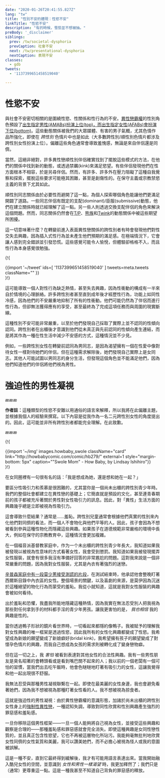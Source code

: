 ```yaml
---
date: "2020-01-26T20:41:55.827Z"
lang: "tw"
title: "性別不安的體現：性慾不安"
linkTitle: "性慾不安"
description: "有的時候，雪茄並不想被抽。"
preBody: '_disclaimer'
siblings:
  prev: /tw/societal-dysphoria
  prevCaption: 社會不安
  next: /tw/presentational-dysphoria
  nextCaption: 表現不安
classes:
  - gdb
tweets:
  - '1137399651458519040'

---
```


# 性慾不安

<!-- Closely related to societal dysphoria is dysphoria centered around sexuality, sexual relationships, and the act of having sex. [Heteronormative](https://en.wikipedia.org/wiki/Heteronormativity) gender roles come loaded with the expectation that [AMABs will top and AFABs will bottom](https://en.wikipedia.org/wiki/Top,_bottom_and_versatile). These dynamics get reinforced by our popular media, by toxic masculinity, and especially by our pornography, even in *transgender* pornography (the bulk of trans/cis pornography involves the trans woman topping). Deviations from these roles often result in shame, both from partners and from peers. -->

與社會不安密切相關的是圍繞性慾、性關係和性行為的不安。[異性戀霸權](https://zh.wikipedia.org/wiki/%E5%BC%82%E6%80%A7%E6%81%8B%E6%9C%AC%E4%BD%8D)的性別角色預設了[出生指定男性(AMABs)扮演上位(top)，而出生指定女性(AFABs)會扮演下位(bottom)](https://zh.wikipedia.org/wiki/%E6%94%BB%E5%8F%97)。這些動態關係被我們的大眾媒體、有害的男子氣概，尤其色情作品所強化，即使在 *跨性別* 色情片中也是如此（大多數跨性別/順性別色情片都涉及跨性別女性扮演上位）。偏離這些角色通常會導致羞愧感，無論是來自伴侶還是同儕。

<!-- Of course, this is not an absolute by any means, and many heterosexual cis couples do find ways out of these molds, finding a new dynamic in their relationship, or engaging in kinks to satisfy desires. Some couples find they aren't sexually compatible at all and seek other partners. However, there are many, many external pressures discouraging this kind of self-awareness and discovery, and breaking away from those demands can be extremely difficult — even traumatic. This is particularly true when there is a background of conservatism or religious virtuism. -->

當然，這絕非絕對，許多異性戀順性別伴侶確實找到了擺脫這些模式的方法，在他們的關係中找到新的動態，或透過禁羈(kink)來滿足慾望。有些伴侶發現他們在性方面根本不相容，於是另尋伴侶。然而，有許多、許多外在壓力阻礙了這種自我覺察和探索，擺脫這些要求可能極其困難，甚至是創傷性的。在保守主義或宗教禁慾主義的背景下尤其如此。

<!-- Cisgender gay relationships shirk this by virtue of necessity, opening the doors for individuals to explore what role leaves them more fulfilled. Some gay couples have an established dominant/submissive dynamic, and they enter into the relationship with that already understood. Others resolve it by switching up which partner is dominant. Yet, gay relationships can still get caught up in these kinds of expectations in regards to [butch/femme](https://en.wikipedia.org/wiki/Butch_and_femme), [bear](https://en.wikipedia.org/wiki/Bear_(gay_culture)), and [twink](https://en.wikipedia.org/wiki/Twink_(gay_slang)) dynamics. -->

順性別同志關係由於必要性而避開了這一點，為個人探索哪個角色能讓他們更滿足開闢了道路。一些同志伴侶有既定的支配(dominant)/臣服(submissive)動態，他們在建立關係時就已經理解了這一點。另一些人則透過交換支配伴侶的角色來解決這個問題。然而，同志關係仍然會在[T/P](https://zh.wikipedia.org/wiki/%E9%A0%82%E5%BA%95)、[熊族](https://zh.wikipedia.org/wiki/%E7%86%8A%E6%97%8F)和[Twink](https://zh.wikipedia.org/wiki/Twink_(%E7%94%B7%E5%90%8C%E6%80%A7%E6%81%8B%E4%BF%9A%E8%AF%AD))的動態關係中被這些期望所困擾。

<!-- What does all this mean? Trans people who enter into perceptually heterosexual relationships pre-transition sometimes find themselves losing interest in sexual intercourse, as penetrative acts do not produce the fulfillment that they would expect. In extreme cases it can feel completely wrong and trigger panic. The sensations may feel pleasurable, but the experience is out of place, and the act itself feels forced. -->

這一切意味著什麼？在轉變前進入表面異性戀關係的跨性別者有時會發現他們對性交失去興趣，因為插入式性行為並未產生他們預期的滿足感。在極端情況下，它會讓人感到完全錯誤並引發恐慌。這些感覺可能令人愉悅，但體驗卻格格不入，而且性行為本身感覺很勉強。

{!{ <div class="gutter">{{import '~/tweet' ids=[
    '1137399651458519040'
] tweets=meta.tweets className="" }}</div> }!}

<!-- This can lead to one feeling less enthusiastic or even disinterested in sex, as half of what makes up sex drive is the mental context of the situation. Many trans people never even experience sex until adulthood, functionally operating as sex-averse due to how severely their dysphoria has shut down all sex drive. They may still perform for the sake of their partners, but not get as much enjoyment as they could, and even end up disconnecting from reality around them in order to accomplish the task. -->

這可能導致一個人對性行為缺乏熱情，甚至失去興趣，因為性衝動的構成有一半來自於情境的心理脈絡。許多跨性別者甚至直到成年後才經歷性行為，功能上如同性冷感，因為他們的不安嚴重地抑制了所有的性衝動。他們可能仍然為了伴侶而進行性行為，但卻無法獲得應有的享受，甚至最終為了完成這項任務而與周圍的現實斷線。

<!-- This dysphoria may be so significant that they find themselves taking a sexual identity that they don't actually connect with. It is not unheard of for a trans person to realize after coming out that they never actually felt a connection to the sexual orientation that they had identified with previously, but were instead using it as a way to feel less dysphoric in their sex lives. -->

這種性別不安可能非常嚴重，以至於他們發現自己採取了實際上並不認同的性傾向認同。跨性別者在出櫃後才意識到他們從未真正與先前認同的性傾向產生連結，而是將其作為一種在性生活中減少不安感的方式，這種情況並不少見。

<!-- Some trans women, for example, identified as gay men pre-transition out of a desire to have a partner that treats them like women during sex, but find themselves to actually be lesbians once that demand is lifted. Others may attempt to live as gay men, but find that the role doesn't fulfill them because they know their partners see them as men. -->

例如，一些跨性別女性在轉變前認同為男同志，是因為渴望擁有一個在性愛中像對待女性一樣對待她們的伴侶，但在這種需求解除後，她們發現自己實際上是女同志。其他人可能試圖以男同志的身分生活，但發現這個角色並不能滿足他們，因為他們知道他們的伴侶將他們視為男性。

<!-- # The Coercive Male Gaze -->

# 強迫性的男性凝視


<!-- æææ<div class="cw"><p><strong>Author's Note</strong>: This specific type of sexual dysphoria is difficult to explain in generalist terms, so I am going to take a departure here and write about this from my own personal experience. The following is presented from my perspective as a binary trans woman. As such, this may not be completely relatable to all trans people. My apologies.</p></div>æææ -->


æææ<div class="cw"><p><strong>作者註：</strong>這種類型的性慾不安難以用通俗的語言來解釋，所以我將在此偏離主題，並根據我個人的經驗來撰寫。以下內容是從我作為一名二元跨性別女性的角度提出的。因此，這可能並非所有跨性別者都能完全理解。在此致歉。</p></div>æææ


{!{
<div class="gutter flex">
{{import '~/img' images.howbaby_swole className="card" link="http://howbabycomic.com/comic/hb279/" external=1 style="margin-bottom: 5px" caption="&quot;Swole Mom&quot; - How Baby, by Lindsay Ishihiro"}}
</div>
}!}

<!-- There is a saying that is very well known in sapphic circles: "Do I want to be her, or be with her?" -->

在女同圈裡有一句很有名的話：「我是想成為她，還是想和她在一起？」

<!-- It can be hard to tell the difference between sexual attraction and envy, especially when you're a closeted trans teenager. Our entire society is built upon heterosexuality; it is simply the cultural default, to the point that even prepubescent children are barraged with messages about male to female attraction. Consequently, interest in aspects of the lives of the "opposite" sex is almost always immediately perceived as being sexual attraction. -->

要區分性吸引力和羨慕是很困難的，尤其當你是一個尚未出櫃的跨性別青少年時。我們的整個社會都建立在異性戀的基礎上；它簡直就是預設的文化，甚至連青春期前的孩子都被充斥著關於男性對女性吸引力的訊息。因此，對「異性」生活方面的興趣幾乎總是立即被視為性吸引力。

<!-- What is the result of this? Usually... shame. Trans children often internalize their view of their peers based on their true gender, and one does not objectify their equals. Thus the child is motivated to hide those interests out of a desire to not be seen engaging in that kind of sexual objectification. This is even further compounded if the child has been raised in a setting with very strict moral codes, such as in a conservative religious upbringing. -->

這會導致什麼結果？通常是……羞恥。跨性別兒童通常會根據他們真實的性別來內化他們對同儕的看法，而一個人不會物化與他們平等的人。因此，孩子會因為不想被看到參與這種性物化而隱藏這些興趣。如果孩子在道德規範非常嚴格的環境中長大，例如在保守的宗教教育中，這種情況會更加複雜。

<!-- Growing up as a closeted trans teen in an evangelical Christian household, I knew that if I was ever caught looking at women in what was seen as a sexual manner, I would be punished. I knew if I was ever found handling women's apparel, there would be a lot of very awkward questions which I was not prepared to answer. This posed a very serious problem for me, as someone with a strong fascination with women's apparel, particularly lingerie. -->

在一個福音派基督教家庭中，作为一个未出櫃的跨性別青少年長大，我知道如果我被發現以被視為性意味的方式看著女性，我會受到懲罰。我知道如果我被發現擺弄女性服裝，就會有很多我沒有準備好回答的非常尷尬的問題。這對我來說是一個非常嚴重的問題，因為我對女性服裝，尤其是內衣有著強烈的迷戀。

<!-- There is [a Simpsons clip where Moe Szyslak is put on a lie detector test](https://www.youtube.com/watch?v=iQGwrK_yDEg), and by the end of the test he has confessed that he will be spending the night ogling the women in the intimates section of the Sears catalog. The entire crux of the scene, and the source of the comedy, is the shame that is cast on Moe for engaging in this desperate act of objectification. I grew up knowing that this is how I would be perceived for my interest in women's clothing. -->

[辛普森家庭中有一段莫少蔥接受測謊的片段](https://www.youtube.com/watch?v=iQGwrK_yDEg)，在測試結束時，他承認他會整晚盯著西爾斯目錄中內衣區的女性。整個場景的關鍵，以及喜劇的來源，是莫伊因為沉迷於這種絕望的物化行為而蒙受的羞恥。我從小就知道，這就是我對女性服裝的興趣會被如何看待。

<!-- Out of shame and fear, I did everything I could to hide this passion, because I simply could not bear for someone to view me like the teenage boys who masturbate to any material they get their hands on. What made this fear even worse was that I *also believed* that my interest was sexual. -->

出於羞恥和恐懼，我盡我所能地隱藏這種熱情，因為我實在無法忍受別人把我視為那些對任何拿到手的材料都手淫的青少年男孩。讓我更害怕的是， *我也相信* 我的興趣是性的。

<!-- When you see the world through a duck shaped lens, everything looks vaguely like a duck. The only framework I had been given to understand my interest in women was through sexual desire, and thus every feminine interest I had became warped into a sexual desire. My wish to be a bride morphed into a bridal kink, my desire to have a child warped into an interest in pregnancy porn, and my own need to be a girl was redirected into a transformation fetish. -->

當你透過鴨子形狀的鏡片看世界時，一切看起來都隱約像鴨子。我被賦予的理解我對女性興趣的唯一框架是透過性慾，因此我所有的女性化興趣都變成了性慾。我希望成為新娘的願望變成了新娘癖好(bridal kink)，我希望擁有孩子的願望變成了對懷孕色情片的興趣，而我自己想成為女孩的需求則被轉化成了變身戀物癖。

<!-- But on top of all of this, I was *terrified* to be seen expressing legitimate sexual interest in other women. I had male friends who were notorious rubberneckers and slack-jawed gawkers; one of my former employers had an awful habit of leering at attractive women when we were out to lunch, which made me very uncomfortable to be seen with him. -->

但在這一切之上，我 *害怕* 被看到表達對其他女性的合法性興趣。我有一些男性朋友是臭名昭著的會轉頭看或是看到嘴巴關不起來的人；我以前的一個老闆有一個可怕的習慣，當我們出去吃午飯時，他會色瞇瞇地盯著有吸引力的女性，這讓我覺得和他一起出現很不舒服。

<!-- I could not stand to be associated with that male gaze. Even around the most beautiful women, I would avoid even looking at them, because I did not want to be seen as the kind of person that stares at women. I did not want to be seen as a predator. -->

我無法忍受與那種男性凝視聯繫在一起。即使在最美麗的女性身邊，我也會避免看著她們，因為我不想被視為那種盯著女性看的人。我不想被視為掠食者。

<!-- This is the coercive male gaze: [compulsory heterosexuality](https://en.wikipedia.org/wiki/Compulsory_heterosexuality) placed upon closeted trans women due to heteronormative ideologies — a cognitive dissonance that causes intense guilt and shame surrounding appreciation of one's peers and gendered interests. -->

這就是強迫性的男性凝視：由於異性戀霸權的意識形態，加諸於尚未出櫃的跨性別女性身上的[強制性異性戀](https://en.wikipedia.org/wiki/Compulsory_heterosexuality)，一種認知失調，導致對同性欣賞和性別興趣產生強烈的罪惡感和羞恥感。

<!-- Once you remove this male framework – once one is able to perceive themselves as female and accept these interests and observations as valid – that shame and guilt completely evaporates. Even when the interest is sapphic in nature and genuinely includes sexual desire, it is no longer tainted with this layer of objectification. I am able to appreciate the femininity and the beauty of my female peers without judgment, and I can compliment them without fearing being perceived as a creep or having my intentions misinterpreted. -->

一旦你移除這個男性框架——一旦一個人能夠將自己視為女性，並接受這些興趣和觀察是合理的——那種羞恥感和罪惡感就會完全消失。即使這種興趣是女同性戀性質的，並且真正包含性慾望，它也不再被這層物化所玷污。我能夠毫無批判地欣賞女性同儕的女性氣質和美麗，我可以讚美她們，而不必擔心被視為怪人或我的意圖被誤解。

<!-- It was a dysphoria I could not possibly have put into words until after it had finally been relieved. I was even more relieved as I began to integrate into queer women's spaces and came to realize that _women are exactly as thirsty as men are_; we're just (usually) much more respectful about it. It was a release of guilt that I didn't even know I was carrying. -->

這是一種不安，直到它最終得到緩解後，我才有可能用語言表達出來。當我開始融入酷兒女性的空間，並意識到 *女性和男性一樣渴望* 時，我更加釋然了；我們只是（通常）更尊重這一點。這是一種我甚至不知道自己背負的罪惡感的釋放。

